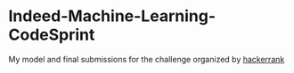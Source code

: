 # Indeed-Machine-Learning-CodeSprint



My model and final submissions for the challenge organized by [hackerrank](https://www.hackerrank.com/indeed-ml-codesprint-2017)



